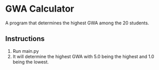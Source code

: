 # GWA Calculator
A program that determines the highest GWA among the 20 students. 
## Instructions
1. Run main.py
2. It will determine the highest GWA with 5.0 being the highest and 1.0 being the lowest.